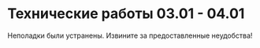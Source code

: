 # Технические работы 03.01 - 04.01
Неполадки были устранены. Извините за предоставленные неудобства!
